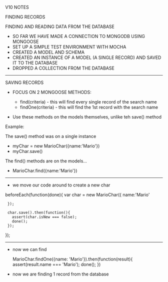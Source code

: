 V10 NOTES 

FINDING RECORDS

FINDING AND READING DATA FROM THE DATABASE

- SO FAR WE HAVE MADE A CONNECTION TO MONGODB USING MONGOOSE
- SET UP A SIMPLE TEST ENVIRONMENT WITH MOCHA 
- CREATED A MODEL AND SCHEMA 
- CREATED AN INSTANCE OF A MODEL (A SINGLE RECORD) AND SAVED IT TO THE DATABASE
- DROPPED A COLLECTION FROM THE DATABASE


------------------------------------------------------------------------------
SAVING RECORDS 

- FOCUS ON 2 MONGOOSE METHODS:
    - find(criteria) - this will find every single record of the search name 
    - findOne(criteria) - this will find the 1st record with the search name 
    
- Use these methods on the models themselves, unlike teh save() method

Example:

The save() method was on a single instance 

 - myChar = new MarioChar({name:'Mario'})
 - myChar.save()

The find() methods are on the models...
 - MarioChar.find({name:'Mario'})


-----------------------------------------------------------------------------
- we move our code around to create a new char 

  
beforeEach(function(done){
     var char = new MarioChar({ 
       name:'Mario'
       
     });
      
     char.save().then(function(){
       assert(char.isNew === false);
       done();  
     });
});

-----------------------------------------------------------------------------
- now we can find
 

   
    MarioChar.findOne({name: 'Mario'}).then(function(result){
      assert(result.name === 'Mario');
      done();
    })
    
    
- now we are finding 1 record from the database